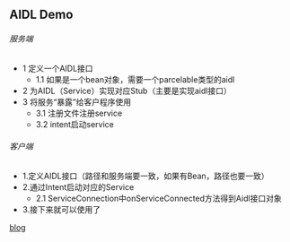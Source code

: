 ## AIDL Demo

###### 服务端

 * 1 定义一个AIDL接口
    * 1.1 如果是一个bean对象，需要一个parcelable类型的aidl
 * 2 为AIDL（Service）实现对应Stub（主要是实现aidl接口）
 * 3 将服务“暴露”给客户程序使用
    * 3.1 注册文件注册service
    * 3.2 intent启动service

###### 客户端

 * 1.定义AIDL接口（路径和服务端要一致，如果有Bean，路径也要一致）
 * 2.通过Intent启动对应的Service
    * 2.1 ServiceConnection中onServiceConnected方法得到Aidl接口对象
 * 3.接下来就可以使用了

 [blog](https://www.jianshu.com/p/afc6d85f533c)